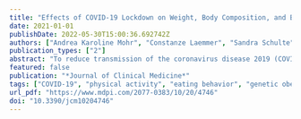 ```yaml
---
title: "Effects of COVID-19 Lockdown on Weight, Body Composition, and Behavior of Children, Adolescents, and Young Adults with Prader–Willi Syndrome"
date: 2021-01-01
publishDate: 2022-05-30T15:00:36.692742Z
authors: ["Andrea Karoline Mohr", "Constanze Laemmer", "Sandra Schulte", "Bettina Gohlke"]
publication_types: ["2"]
abstract: "To reduce transmission of the coronavirus disease 2019 (COVID-19), many countries implemented lockdowns, causing the closure of childcare services. This study was designed to evaluate the impact of the COVID-19 lockdown in March–April 2020 on children, adolescents, and young adults with Prader–Willi syndrome (PWS) living in Germany. We recruited 180 participants with a genetically confirmed PWS. All families completed a questionnaire, and participants underwent a post-lockdown assessment; the last examination before the lockdown was determined as the pre-lockdown assessment. We used bivariate analyses to compare pre- and post-lockdown outcomes. Weight standard deviation scores (SDSPWS) and body mass index (BMI)-SDSPWS remained stable or even decreased in some age groups. A statistically significant gain in lean body mass (LBM) was found in all groups &lt;18 years of age. We observed an increase in IGF-I and IGFBP-3 concentrations without a significant change in growth hormone (GH) dosage. Most families (95.4%) reported set mealtimes and implementation of structured activities (72.2%) during the lockdown period. We therefore suggest that the favorable development of weight/BMI and LBM was caused by an interplay of a suspected enhanced GH administration and continuous parental commitment. However, more intense behavioral problems were observed in 45.7%, which persisted post-lockdown in 33.7%."
featured: false
publication: "*Journal of Clinical Medicine*"
tags: ["COVID-19", "physical activity", "eating behavior", "genetic obesity", "growth hormone", "Prader–Willi syndrome"]
url_pdf: "https://www.mdpi.com/2077-0383/10/20/4746"
doi: "10.3390/jcm10204746"
---
```


